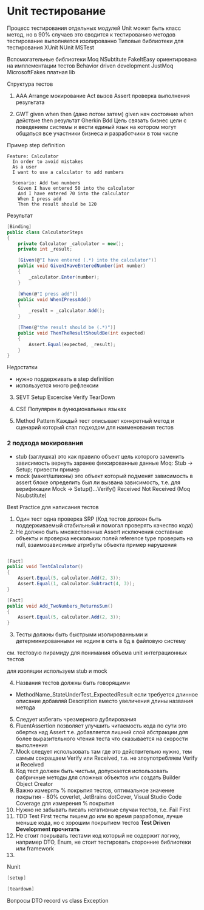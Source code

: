 # Unit тестирование
Процесс тестирования отдельных модулей
Unit может быть класс метод, но в 90% случаев это сводится к тестированию методов
тестирование выполняется изолированно
Типовые библиотеки для тестирования
XUnit
NUnit
MSTest

Вспомогательные библиотеки
Moq
NSubtitute
FakeItEasy ориентирована на имплементации тестов Behavior driven development
JustMoq 
MicrosoftFakes платная lib

Структура тестов
1. AAA
Arrange мокирование
Act вызов
Assert проверка выполнения результата

2. GWT given when then (дано потом затем)
given нач состояние
when действие
then результат
Gherkin Bdd
Цель связать бизнес цели с поведением системы и вести единый язык на котором могут общаться все участники бизнеса и разработчики в том числе

Пример
step definition
```
Feature: Calculator
  In order to avoid mistakes
  As a user
  I want to use a calculator to add numbers

  Scenario: Add two numbers
    Given I have entered 50 into the calculator
    And I have entered 70 into the calculator
    When I press add
    Then the result should be 120
```

Результат 

```csharp
[Binding]
public class CalculatorSteps
{
    private Calculator _calculator = new();
    private int _result;

    [Given(@"I have entered (.*) into the calculator")]
    public void GivenIHaveEnteredNumber(int number)
    {
        _calculator.Enter(number);
    }

    [When(@"I press add")]
    public void WhenIPressAdd()
    {
        _result = _calculator.Add();
    }

    [Then(@"the result should be (.*)")]
    public void ThenTheResultShouldBe(int expected)
    {
        Assert.Equal(expected, _result);
    }
}
```

Недостатки
- нужно поддерживать в step definition
- используется много рефлексии

3. SEVT
Setup Excercise Verify TearDown

4. CSE
Популярен в функциональных языках

5. Method Pattern
Каждый тест описывает конкретный метод и сценарий который стал подходом для наименования тестов

### 2 подхода мокирования
- stub (заглушка) это как правило объект цель которого заменить зависимость вернуть заранее фиксированные данные 
Moq: Stub -> Setup; 
привести пример
- mock (макет/шпионы) это объект который подменят зависимость 
в assert блоке определить был ли вызвана зависимость, т.е. для верификации
Mock -> Setup()...Verify() Received Not Received
(Moq Nsubstitute)

Best Practice для написания тестов

1. Один тест одна проверка SRP (Код тестов должен быть поддерживаемый стабильный и помогал проверять качество кода)
2. Не должно быть множественных Assert исключения составные объекты и проверка нескольких полей reference type проверить на null, взаимозависимые атрибуты объекта
пример нарушения
```csharp

[Fact]
public void TestCalculator()
{
    Assert.Equal(5, calculator.Add(2, 3));
    Assert.Equal(1, calculator.Subtract(4, 3));
}

[Fact]
public void Add_TwoNumbers_ReturnsSum()
{
    Assert.Equal(5, calculator.Add(2, 3));
}
```
3. Тесты должны быть быстрыми изолированными и детерминированными
не ходим в сеть в бд в файловую систему

см. тестовую пирамиду для понимания объема unit интеграционных тестов

для изоляции используем stub и mock

4. Названия тестов должны быть говорящими
- MethodName_StateUnderTest_ExpectedResult
если требуется длинное описание добавляй Description вместо увеличения длины названия метода
5. Следует избегать чрезмерного дублирования 
6. FluentAssertion позволяет улучшить читаемость кода по сути это обертка над Assert т.е. добавляется лишний слой абстракции для более выразительного чтения теста что сказывается на скорости выполнения
7. Mock следует использовать там где это действительно нужно, тем самым сокращаем Verify или Received, т.е. не злоупотребляем Verify и Received
8. Код тест должен быть чистым, допускается использовать фабричные методы для сложных объектов или создать Builder Object Creator
9. Важно измерять % покрытия тестов, оптимальное значение покрытия - 80% coverlet, JetBrains dotCover, Visual Studio Code Coverage для измерения % покрытия
10. Нужно не забывать писать негативные случаи тестов, т.е. Fail First
11. TDD Test First тесты пишем до или во время разработки, лучше меньше кода, но с хорошим покрытием тестов **Test Driven Development прочитать**
12. Не стоит покрывать тестами код который не содержит логику, например DTO, Enum, не стоит тестировать сторонние библиотеки или framework
13. 

Nunit 
```csharp
[setup]

[teardown]
```

Вопросы 
DTO record vs class
Exception 